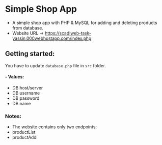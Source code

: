 # Simple Shop App
- A simple shop app with PHP & MySQL for adding and deleting products from database.
- Website URL -> https://scadiweb-task-yassin.000webhostapp.com/index.php

## Getting started:
You have to update `database.php` file in `src` folder.
#### - Values:
- DB host/server
- DB username
- DB password
- DB name

### Notes:
- The website contains only two endpoints:
 - productList
 - productAdd
